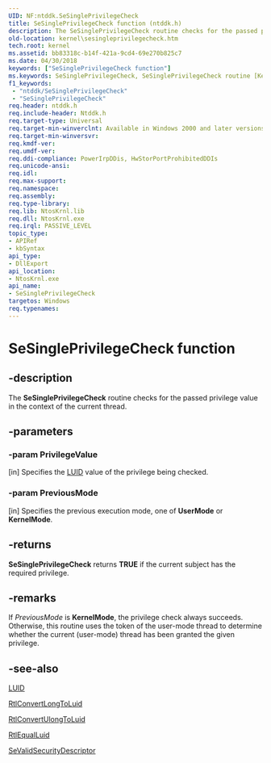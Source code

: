 ```yaml
---
UID: NF:ntddk.SeSinglePrivilegeCheck
title: SeSinglePrivilegeCheck function (ntddk.h)
description: The SeSinglePrivilegeCheck routine checks for the passed privilege value in the context of the current thread.
old-location: kernel\sesingleprivilegecheck.htm
tech.root: kernel
ms.assetid: bb83318c-b14f-421a-9cd4-69e270b825c7
ms.date: 04/30/2018
keywords: ["SeSinglePrivilegeCheck function"]
ms.keywords: SeSinglePrivilegeCheck, SeSinglePrivilegeCheck routine [Kernel-Mode Driver Architecture], k110_ee767278-7c5f-4dcd-b328-e9219b453a84.xml, kernel.sesingleprivilegecheck, ntddk/SeSinglePrivilegeCheck
f1_keywords:
 - "ntddk/SeSinglePrivilegeCheck"
 - "SeSinglePrivilegeCheck"
req.header: ntddk.h
req.include-header: Ntddk.h
req.target-type: Universal
req.target-min-winverclnt: Available in Windows 2000 and later versions of Windows.
req.target-min-winversvr: 
req.kmdf-ver: 
req.umdf-ver: 
req.ddi-compliance: PowerIrpDDis, HwStorPortProhibitedDDIs
req.unicode-ansi: 
req.idl: 
req.max-support: 
req.namespace: 
req.assembly: 
req.type-library: 
req.lib: NtosKrnl.lib
req.dll: NtosKrnl.exe
req.irql: PASSIVE_LEVEL
topic_type:
- APIRef
- kbSyntax
api_type:
- DllExport
api_location:
- NtosKrnl.exe
api_name:
- SeSinglePrivilegeCheck
targetos: Windows
req.typenames: 
---
```


# SeSinglePrivilegeCheck function


## -description


The 
   <b>SeSinglePrivilegeCheck</b> routine checks for the passed privilege value in the context of the current thread.


## -parameters




### -param PrivilegeValue 
[in]
Specifies the <a href="https://docs.microsoft.com/windows-hardware/drivers/ddi/igpupvdev/ns-igpupvdev-_luid">LUID</a> value of the privilege being checked.


### -param PreviousMode 
[in]
Specifies the previous execution mode, one of <b>UserMode</b> or <b>KernelMode</b>.


## -returns



<b>SeSinglePrivilegeCheck</b> returns <b>TRUE</b> if the current subject has the required privilege.




## -remarks



If <i>PreviousMode</i> is <b>KernelMode</b>, the privilege check always succeeds. Otherwise, this routine uses the token of the user-mode thread to determine whether the current (user-mode) thread has been granted the given privilege. 




## -see-also




<a href="https://docs.microsoft.com/windows-hardware/drivers/ddi/igpupvdev/ns-igpupvdev-_luid">LUID</a>



<a href="https://docs.microsoft.com/windows-hardware/drivers/ddi/ntddk/nf-ntddk-rtlconvertlongtoluid">RtlConvertLongToLuid</a>



<a href="https://docs.microsoft.com/windows-hardware/drivers/ddi/ntddk/nf-ntddk-rtlconvertulongtoluid">RtlConvertUlongToLuid</a>



<a href="https://docs.microsoft.com/windows-hardware/drivers/kernel/mm-bad-pointer">RtlEqualLuid</a>



<a href="https://docs.microsoft.com/windows-hardware/drivers/ddi/wdm/nf-wdm-sevalidsecuritydescriptor">SeValidSecurityDescriptor</a>
 

 

